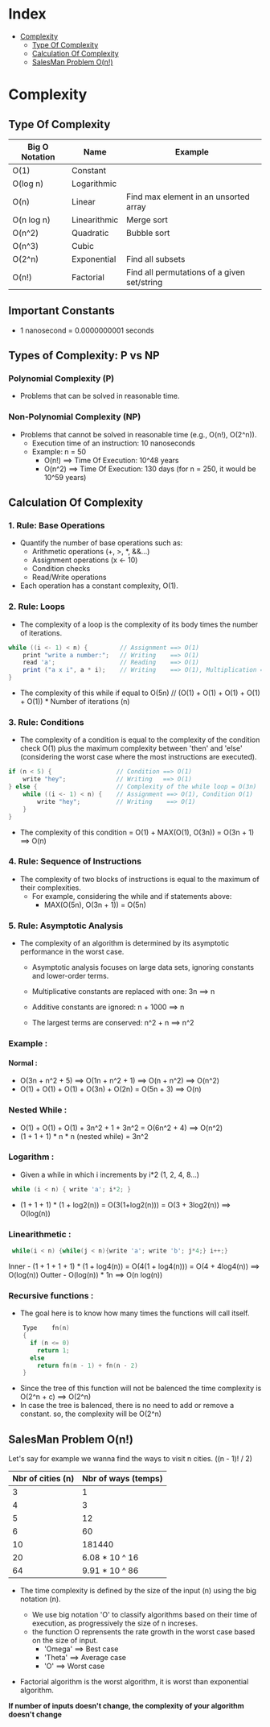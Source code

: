 # Index
- [Complexity](#complexity)
  - [Type Of Complexity](#type-of-complexity)
  - [Calculation Of Complexity](#calculation-of-complexity)
  - [SalesMan Problem O(n!)](#salesman-problem-o(n!))

# Complexity

## Type Of Complexity

| Big O Notation | Name          | Example                                           |
|----------------|---------------|---------------------------------------------------|
| O(1)           | Constant      |                                                   |
| O(log n)       | Logarithmic   |                                                   |
| O(n)           | Linear        | Find max element in an unsorted array             |
| O(n log n)     | Linearithmic  | Merge sort                                        |
| O(n^2)         | Quadratic     | Bubble sort                                       |
| O(n^3)         | Cubic         |                                                   |
| O(2^n)         | Exponential   | Find all subsets                                  |
| O(n!)          | Factorial     | Find all permutations of a given set/string       |

## Important Constants

- 1 nanosecond = 0.0000000001 seconds

## Types of Complexity: P vs NP

### Polynomial Complexity (P)
- Problems that can be solved in reasonable time.

### Non-Polynomial Complexity (NP)
- Problems that cannot be solved in reasonable time (e.g., O(n!), O(2^n)).
  - Execution time of an instruction: 10 nanoseconds
  - Example: n = 50
    - O(n!)  ==> Time Of Execution: 10^48 years
    - O(n^2) ==> Time Of Execution: 130 days (for n = 250, it would be 10^59 years)

## Calculation Of Complexity

### 1. Rule: Base Operations
- Quantify the number of base operations such as:
  - Arithmetic operations (+, >, *, &&...)
  - Assignment operations (x <- 10)
  - Condition checks
  - Read/Write operations
- Each operation has a constant complexity, O(1).

### 2. Rule: Loops
- The complexity of a loop is the complexity of its body times the number of iterations.

```java
while ((i <- 1) < n) {         // Assignment ==> O(1)
    print "write a number:";   // Writing    ==> O(1)
    read 'a';                  // Reading    ==> O(1)
    print ("a x i", a * i);    // Writing    ==> O(1), Multiplication ==> O(1)
}
```
- The complexity of this while if equal to O(5n) // (O(1) + O(1) + O(1) + O(1) + O(1)) * Number of iterations (n)

### 3. Rule: Conditions

- The complexity of a condition is equal to the complexity of the condition check O(1) plus the maximum complexity between 'then' and 'else' (considering the worst case where the most instructions are executed).

```java
if (n < 5) {                  // Condition ==> O(1)
    write "hey";              // Writing   ==> O(1)
} else {                      // Complexity of the while loop = O(3n)
    while ((i <- 1) < n) {    // Assignment ==> O(1), Condition O(1)
        write "hey";          // Writing    ==> O(1)
    }
}
```
- The complexity of this condition = O(1) + MAX(O(1), O(3n)) = O(3n + 1) ==> O(n)

### 4. Rule: Sequence of Instructions

- The complexity of two blocks of instructions is equal to the maximum of their complexities.
  - For example, considering the while and if statements above:
    - MAX(O(5n), O(3n + 1)) = O(5n)

### 5. Rule: Asymptotic Analysis

- The complexity of an algorithm is determined by its asymptotic performance in the worst case.
  - Asymptotic analysis focuses on large data sets, ignoring constants and lower-order terms.

  - Multiplicative constants are replaced with one: 3n ==> n
  - Additive constants are ignored: n + 1000 ==> n
  - The largest terms are conserved: n^2 + n ==> n^2
 
### Example :

#### Normal :
  - O(3n + n^2 + 5) ==> O(1n + n^2 + 1) ==> O(n + n^2) ==> O(n^2)
  - O(1) + O(1) + O(1) + O(3n) + O(2n) = O(5n + 3) ==> O(n)

### Nested While :
  - O(1) + O(1) + O(1) + 3n^2 + 1 + 3n^2 = O(6n^2 + 4) ==> O(n^2)
  - (1 + 1 + 1) * n * n (nested while) = 3n^2

### Logarithm :
  - Given a while in which i increments by i*2 (1, 2, 4, 8...)
 ```c
  while (i < n) { write 'a'; i*2; }
```
  - (1 + 1 + 1) * (1 + log2(n)) = O(3(1+log2(n))) = O(3 + 3log2(n)) ==> O(log(n))

### Linearithmetic :
 ```c
  while(i < n) {while(j < n){write 'a'; write 'b'; j*4;} i++;}
```
  Inner	- (1 + 1 + 1 + 1) * (1 + log4(n)) = O(4(1 + log4(n))) = O(4 + 4log4(n)) ==> O(log(n))
  Outter	- O(log(n)) * 1n ==> O(n log(n))

### Recursive functions :
  - The goal here is to know how many times the functions will call itself.
```c
    Type	fn(n)
    {
      if (n <= 0)
        return 1;
      else
        return fn(n - 1) + fn(n - 2)
    }
```
   - Since the tree of this function will not be balenced the time complexity is
    O(2^n + c) ==> O(2^n)
   - In case the tree is balenced, there is no need to add or remove a constant. so, the complexity will be
    O(2^n)

## SalesMan Problem O(n!)

Let's say for example we wanna find the ways to visit n cities. ((n - 1)! / 2)


| Nbr of cities (n)	|	Nbr of ways (temps) |
--------------------|--------------------|
|  3				|	1 |
|  4				|	3 |
|  5				|	12 |
|  6				|	60 |
|  10				|	181440 |
|  20				|	6.08 * 10 ^ 16 |
|  64				|	9.91 * 10 ^ 86 |

- The time complexity is defined by the size of the input (n) using the big notation (n).

  - We use big notation 'O' to classify algorithms based on their time of execution, as progressively the size of n increses.
  - the function O reprensents the rate growth in the worst case based on the size of input.
    - 'Omega' ==> Best case
    - 'Theta' ==> Average case
    - 'O'	  ==> Worst case

- Factorial algorithm is the worst algorithm, it is worst than exponential algorithm.


**If number of inputs doesn't change, the complexity of your algorithm doesn't change**
